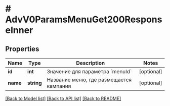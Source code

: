 # # AdvV0ParamsMenuGet200ResponseInner

## Properties

Name | Type | Description | Notes
------------ | ------------- | ------------- | -------------
**id** | **int** | Значение для параметра &#x60;menuId&#x60; | [optional]
**name** | **string** | Название меню, где размещается кампания | [optional]

[[Back to Model list]](../../README.md#models) [[Back to API list]](../../README.md#endpoints) [[Back to README]](../../README.md)
